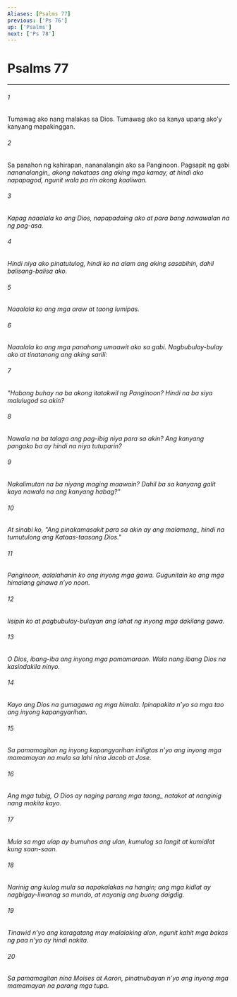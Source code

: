 ```yaml
---
Aliases: [Psalms 77]
previous: ['Ps 76']
up: ['Psalms']
next: ['Ps 78']
---
```

# Psalms 77

***






















###### 1 










Tumawag ako nang malakas sa Dios. Tumawag ako sa kanya upang akoʼy kanyang mapakinggan. 





















###### 2 










Sa panahon ng kahirapan, nananalangin ako sa Panginoon. Pagsapit ng gabi <i class="trans-change">nananalangin_ akong nakataas ang aking mga kamay, at hindi ako napapagod, ngunit wala pa rin akong kaaliwan. 





















###### 3 










Kapag naaalala ko ang Dios, napapadaing ako at para bang nawawalan na ng pag-asa. 





















###### 4 










Hindi niya ako pinatutulog, hindi ko na alam ang aking sasabihin, dahil balisang-balisa ako. 





















###### 5 










Naaalala ko ang mga araw at taong lumipas. 





















###### 6 










Naaalala ko ang mga panahong umaawit ako sa gabi. Nagbubulay-bulay ako at tinatanong ang aking sarili: 





















###### 7 










"Habang buhay na ba akong itatakwil ng Panginoon? Hindi na ba siya malulugod sa akin? 





















###### 8 










Nawala na ba talaga ang pag-ibig niya para sa akin? Ang kanyang pangako ba ay hindi na niya tutuparin? 





















###### 9 










Nakalimutan na ba niyang maging maawain? Dahil ba sa kanyang galit kaya nawala na ang kanyang habag?" 





















###### 10 










At sinabi ko, "Ang pinakamasakit para sa akin ay <i class="trans-change">ang malamang_ hindi na tumutulong ang Kataas-taasang Dios." 





















###### 11 










Panginoon, aalalahanin ko ang inyong mga gawa. Gugunitain ko ang mga himalang ginawa nʼyo noon. 





















###### 12 










Iisipin ko at pagbubulay-bulayan ang lahat ng inyong mga dakilang gawa. 





















###### 13 










O Dios, ibang-iba ang inyong mga pamamaraan. Wala nang ibang Dios na kasindakila ninyo. 





















###### 14 










Kayo ang Dios na gumagawa ng mga himala. Ipinapakita nʼyo sa mga tao ang inyong kapangyarihan. 





















###### 15 










Sa pamamagitan ng inyong kapangyarihan iniligtas nʼyo ang inyong mga mamamayan na mula sa lahi nina Jacob at Jose. 





















###### 16 










Ang mga tubig, O Dios <i class="trans-change">ay naging parang mga taong_ natakot at nanginig nang makita kayo. 





















###### 17 










Mula sa mga ulap ay bumuhos ang ulan, kumulog sa langit at kumidlat kung saan-saan. 





















###### 18 










Narinig ang kulog mula sa napakalakas na hangin; ang mga kidlat ay nagbigay-liwanag sa mundo, at nayanig ang buong daigdig. 





















###### 19 










Tinawid nʼyo ang karagatang may malalaking alon, ngunit kahit mga bakas ng paa nʼyo ay hindi nakita. 





















###### 20 










Sa pamamagitan nina Moises at Aaron, pinatnubayan nʼyo ang inyong mga mamamayan na parang mga tupa.
